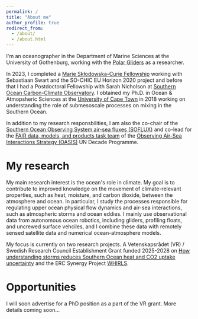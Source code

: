 ```yaml
---
permalink: /
title: "About me"
author_profile: true
redirect_from: 
  - /about/
  - /about.html
---
```


I'm an oceanographer in the Department of Marine Sciences at the University of Gothenburg, working with the [Polar Gliders](www.sebswart.com) as a researcher. 

In 2023, I completed a [Marie Skłodowska-Curie Fellowship](https://cordis.europa.eu/project/id/101032683/reporting) working with Sebastiaan Swart and the SO-CHIC EU Horizon 2020 project and before that I had a Postdoctoral Fellowship with Sarah Nicholson at [Southern Ocean Carbon-Climate Observatory](http://socco.org.za/). I obtained my Ph.D. in Ocean & Atmopsheric Sciences at the [University of Cape Town](https://science.uct.ac.za/department-oceanography) in 2018 working on understanding the role of submesoscale processes on mixing in the Southern Ocean. 

In addition to my research responsbilities, I am also the co-chair of the [Southern Ocean Observing System air-sea fluxes (SOFLUX)](https://soos.aq/activities/cwg/soflux) and co-lead for the [FAIR data, models, and products task team](https://airseaobs.org/FAIR-data) of the [Observing Air-Sea Interactions Strategy (OASIS)](https://airseaobs.org/) UN Decade Programme.

My research
======
My main research interest is the ocean's role in climate. My goal is to contribute to improved knowledge on the movement of climate-relevant properties, such as heat, moisture, and carbon dioxide, between the atmosphere and ocean. In particular, I study the processes responsible for regulating upper ocean physical flow dynamics and air-sea interactions, such as atmospheric storms and ocean eddies. I mainly use observational data from autonomous ocean robotics, including gliders, profiling floats, and uncrewed surface vehciles, and I combine these data with remotely sensed satellite data and numerical ocean-atmosphere models. 

My focus is currently on two research projects. A Vetenskapsrådet (VR) / Swedish Research Council Establishment Grant funded 2025-2028 on [How understanding storms reduces Southern Ocean heat and CO2 uptake uncertainty](https://www.gu.se/en/research/how-understanding-storms-reduces-southern-ocean-heat-and-co2-uptake-uncertainty) and the ERC Synergy Project [WHIRLS](www.whirls.eu). 

Opportunities
======
I will soon advertise for a PhD position as a part of the VR grant. More details coming soon...